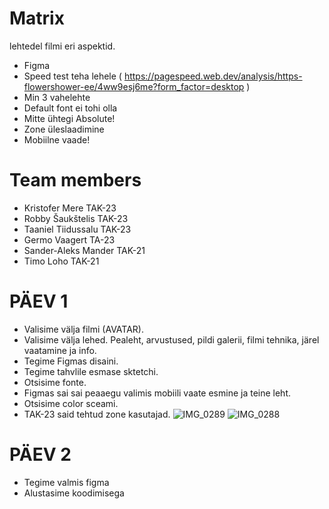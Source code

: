 # Matrix
lehtedel filmi eri aspektid. 
 - Figma
 - Speed test teha lehele ( https://pagespeed.web.dev/analysis/https-flowershower-ee/4ww9esj6me?form_factor=desktop )
 - Min 3 vahelehte
 - Default font ei tohi olla 
 - Mitte ühtegi Absolute!
 - Zone üleslaadimine
 - Mobiilne vaade!
# Team members 
 - Kristofer Mere TAK-23
 - Robby Šaukštelis TAK-23
 - Taaniel Tiidussalu TAK-23
 - Germo Vaagert TA-23
 - Sander-Aleks Mander TAK-21
 - Timo Loho TAK-21

# PÄEV 1
- Valisime välja filmi (AVATAR).
- Valisime välja lehed. Pealeht, arvustused, pildi galerii, filmi tehnika, järel vaatamine ja info.
- Tegime Figmas disaini.
- Tegime tahvlile esmase sktetchi.
- Otsisime fonte.
- Figmas sai sai peaaegu valimis mobiili vaate esmine ja teine leht.
- Otsisime color sceami.
- TAK-23 said tehtud zone kasutajad.
![IMG_0289](https://github.com/germovaa/grupp-9/assets/93116819/12fbfaa4-20d1-4c40-9a41-883e12d4b3b9)
![IMG_0288](https://github.com/germovaa/grupp-9/assets/93116819/e41c62e7-88d7-4840-b52a-d4ee6d57fef4)

# PÄEV 2
- Tegime valmis figma
- Alustasime koodimisega
